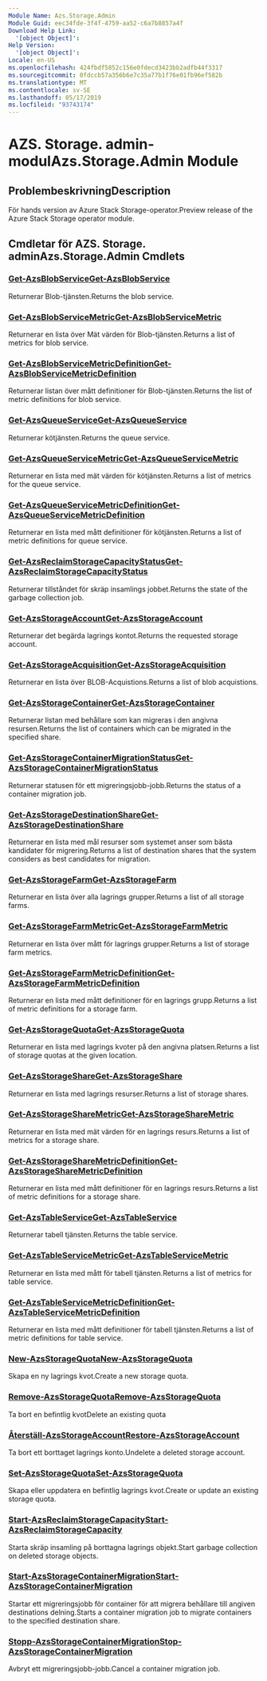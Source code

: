```yaml
---
Module Name: Azs.Storage.Admin
Module Guid: eec34fde-3f4f-4759-aa52-c6a7b8857a4f
Download Help Link:
  '[object Object]': 
Help Version:
  '[object Object]': 
Locale: en-US
ms.openlocfilehash: 424fbdf5852c156e0fdecd3423bb2adfb44f3317
ms.sourcegitcommit: 0fdccb57a356b6e7c35a77b1f76e01fb96ef582b
ms.translationtype: MT
ms.contentlocale: sv-SE
ms.lasthandoff: 05/17/2019
ms.locfileid: "93743174"
---
```

# <span data-ttu-id="ce82d-101">AZS. Storage. admin-modul</span><span class="sxs-lookup"><span data-stu-id="ce82d-101">Azs.Storage.Admin Module</span></span>
## <span data-ttu-id="ce82d-102">Problembeskrivning</span><span class="sxs-lookup"><span data-stu-id="ce82d-102">Description</span></span>
<span data-ttu-id="ce82d-103">För hands version av Azure Stack Storage-operator.</span><span class="sxs-lookup"><span data-stu-id="ce82d-103">Preview release of the Azure Stack Storage operator module.</span></span>

## <span data-ttu-id="ce82d-104">Cmdletar för AZS. Storage. admin</span><span class="sxs-lookup"><span data-stu-id="ce82d-104">Azs.Storage.Admin Cmdlets</span></span>
### [<span data-ttu-id="ce82d-105">Get-AzsBlobService</span><span class="sxs-lookup"><span data-stu-id="ce82d-105">Get-AzsBlobService</span></span>](Get-AzsBlobService.md)
<span data-ttu-id="ce82d-106">Returnerar Blob-tjänsten.</span><span class="sxs-lookup"><span data-stu-id="ce82d-106">Returns the blob service.</span></span>

### [<span data-ttu-id="ce82d-107">Get-AzsBlobServiceMetric</span><span class="sxs-lookup"><span data-stu-id="ce82d-107">Get-AzsBlobServiceMetric</span></span>](Get-AzsBlobServiceMetric.md)
<span data-ttu-id="ce82d-108">Returnerar en lista över Mät värden för Blob-tjänsten.</span><span class="sxs-lookup"><span data-stu-id="ce82d-108">Returns a list of metrics for blob service.</span></span>

### [<span data-ttu-id="ce82d-109">Get-AzsBlobServiceMetricDefinition</span><span class="sxs-lookup"><span data-stu-id="ce82d-109">Get-AzsBlobServiceMetricDefinition</span></span>](Get-AzsBlobServiceMetricDefinition.md)
<span data-ttu-id="ce82d-110">Returnerar listan över mått definitioner för Blob-tjänsten.</span><span class="sxs-lookup"><span data-stu-id="ce82d-110">Returns the list of metric definitions for blob service.</span></span>

### [<span data-ttu-id="ce82d-111">Get-AzsQueueService</span><span class="sxs-lookup"><span data-stu-id="ce82d-111">Get-AzsQueueService</span></span>](Get-AzsQueueService.md)
<span data-ttu-id="ce82d-112">Returnerar kötjänsten.</span><span class="sxs-lookup"><span data-stu-id="ce82d-112">Returns the queue service.</span></span>

### [<span data-ttu-id="ce82d-113">Get-AzsQueueServiceMetric</span><span class="sxs-lookup"><span data-stu-id="ce82d-113">Get-AzsQueueServiceMetric</span></span>](Get-AzsQueueServiceMetric.md)
<span data-ttu-id="ce82d-114">Returnerar en lista med mät värden för kötjänsten.</span><span class="sxs-lookup"><span data-stu-id="ce82d-114">Returns a list of metrics for the queue service.</span></span>

### [<span data-ttu-id="ce82d-115">Get-AzsQueueServiceMetricDefinition</span><span class="sxs-lookup"><span data-stu-id="ce82d-115">Get-AzsQueueServiceMetricDefinition</span></span>](Get-AzsQueueServiceMetricDefinition.md)
<span data-ttu-id="ce82d-116">Returnerar en lista med mått definitioner för kötjänsten.</span><span class="sxs-lookup"><span data-stu-id="ce82d-116">Returns a list of metric definitions for queue service.</span></span>

### [<span data-ttu-id="ce82d-117">Get-AzsReclaimStorageCapacityStatus</span><span class="sxs-lookup"><span data-stu-id="ce82d-117">Get-AzsReclaimStorageCapacityStatus</span></span>](Get-AzsReclaimStorageCapacityStatus.md)
<span data-ttu-id="ce82d-118">Returnerar tillståndet för skräp insamlings jobbet.</span><span class="sxs-lookup"><span data-stu-id="ce82d-118">Returns the state of the garbage collection job.</span></span>

### [<span data-ttu-id="ce82d-119">Get-AzsStorageAccount</span><span class="sxs-lookup"><span data-stu-id="ce82d-119">Get-AzsStorageAccount</span></span>](Get-AzsStorageAccount.md)
<span data-ttu-id="ce82d-120">Returnerar det begärda lagrings kontot.</span><span class="sxs-lookup"><span data-stu-id="ce82d-120">Returns the requested storage account.</span></span>

### [<span data-ttu-id="ce82d-121">Get-AzsStorageAcquisition</span><span class="sxs-lookup"><span data-stu-id="ce82d-121">Get-AzsStorageAcquisition</span></span>](Get-AzsStorageAcquisition.md)
<span data-ttu-id="ce82d-122">Returnerar en lista över BLOB-Acquistions.</span><span class="sxs-lookup"><span data-stu-id="ce82d-122">Returns a list of blob acquistions.</span></span>

### [<span data-ttu-id="ce82d-123">Get-AzsStorageContainer</span><span class="sxs-lookup"><span data-stu-id="ce82d-123">Get-AzsStorageContainer</span></span>](Get-AzsStorageContainer.md)
<span data-ttu-id="ce82d-124">Returnerar listan med behållare som kan migreras i den angivna resursen.</span><span class="sxs-lookup"><span data-stu-id="ce82d-124">Returns the list of containers which can be migrated in the specified share.</span></span>

### [<span data-ttu-id="ce82d-125">Get-AzsStorageContainerMigrationStatus</span><span class="sxs-lookup"><span data-stu-id="ce82d-125">Get-AzsStorageContainerMigrationStatus</span></span>](Get-AzsStorageContainerMigrationStatus.md)
<span data-ttu-id="ce82d-126">Returnerar statusen för ett migreringsjobb-jobb.</span><span class="sxs-lookup"><span data-stu-id="ce82d-126">Returns the status of a container migration job.</span></span>

### [<span data-ttu-id="ce82d-127">Get-AzsStorageDestinationShare</span><span class="sxs-lookup"><span data-stu-id="ce82d-127">Get-AzsStorageDestinationShare</span></span>](Get-AzsStorageDestinationShare.md)
<span data-ttu-id="ce82d-128">Returnerar en lista med mål resurser som systemet anser som bästa kandidater för migrering.</span><span class="sxs-lookup"><span data-stu-id="ce82d-128">Returns a list of destination shares that the system considers as best candidates for migration.</span></span>

### [<span data-ttu-id="ce82d-129">Get-AzsStorageFarm</span><span class="sxs-lookup"><span data-stu-id="ce82d-129">Get-AzsStorageFarm</span></span>](Get-AzsStorageFarm.md)
<span data-ttu-id="ce82d-130">Returnerar en lista över alla lagrings grupper.</span><span class="sxs-lookup"><span data-stu-id="ce82d-130">Returns a list of all storage farms.</span></span>

### [<span data-ttu-id="ce82d-131">Get-AzsStorageFarmMetric</span><span class="sxs-lookup"><span data-stu-id="ce82d-131">Get-AzsStorageFarmMetric</span></span>](Get-AzsStorageFarmMetric.md)
<span data-ttu-id="ce82d-132">Returnerar en lista över mått för lagrings grupper.</span><span class="sxs-lookup"><span data-stu-id="ce82d-132">Returns a list of storage farm metrics.</span></span>

### [<span data-ttu-id="ce82d-133">Get-AzsStorageFarmMetricDefinition</span><span class="sxs-lookup"><span data-stu-id="ce82d-133">Get-AzsStorageFarmMetricDefinition</span></span>](Get-AzsStorageFarmMetricDefinition.md)
<span data-ttu-id="ce82d-134">Returnerar en lista med mått definitioner för en lagrings grupp.</span><span class="sxs-lookup"><span data-stu-id="ce82d-134">Returns a list of metric definitions for a storage farm.</span></span>

### [<span data-ttu-id="ce82d-135">Get-AzsStorageQuota</span><span class="sxs-lookup"><span data-stu-id="ce82d-135">Get-AzsStorageQuota</span></span>](Get-AzsStorageQuota.md)
<span data-ttu-id="ce82d-136">Returnerar en lista med lagrings kvoter på den angivna platsen.</span><span class="sxs-lookup"><span data-stu-id="ce82d-136">Returns a list of storage quotas at the given location.</span></span>

### [<span data-ttu-id="ce82d-137">Get-AzsStorageShare</span><span class="sxs-lookup"><span data-stu-id="ce82d-137">Get-AzsStorageShare</span></span>](Get-AzsStorageShare.md)
<span data-ttu-id="ce82d-138">Returnerar en lista med lagrings resurser.</span><span class="sxs-lookup"><span data-stu-id="ce82d-138">Returns a list of storage shares.</span></span>

### [<span data-ttu-id="ce82d-139">Get-AzsStorageShareMetric</span><span class="sxs-lookup"><span data-stu-id="ce82d-139">Get-AzsStorageShareMetric</span></span>](Get-AzsStorageShareMetric.md)
<span data-ttu-id="ce82d-140">Returnerar en lista med mät värden för en lagrings resurs.</span><span class="sxs-lookup"><span data-stu-id="ce82d-140">Returns a list of metrics for a storage share.</span></span>

### [<span data-ttu-id="ce82d-141">Get-AzsStorageShareMetricDefinition</span><span class="sxs-lookup"><span data-stu-id="ce82d-141">Get-AzsStorageShareMetricDefinition</span></span>](Get-AzsStorageShareMetricDefinition.md)
<span data-ttu-id="ce82d-142">Returnerar en lista med mått definitioner för en lagrings resurs.</span><span class="sxs-lookup"><span data-stu-id="ce82d-142">Returns a list of metric definitions for a storage share.</span></span>

### [<span data-ttu-id="ce82d-143">Get-AzsTableService</span><span class="sxs-lookup"><span data-stu-id="ce82d-143">Get-AzsTableService</span></span>](Get-AzsTableService.md)
<span data-ttu-id="ce82d-144">Returnerar tabell tjänsten.</span><span class="sxs-lookup"><span data-stu-id="ce82d-144">Returns the table service.</span></span>

### [<span data-ttu-id="ce82d-145">Get-AzsTableServiceMetric</span><span class="sxs-lookup"><span data-stu-id="ce82d-145">Get-AzsTableServiceMetric</span></span>](Get-AzsTableServiceMetric.md)
<span data-ttu-id="ce82d-146">Returnerar en lista med mått för tabell tjänsten.</span><span class="sxs-lookup"><span data-stu-id="ce82d-146">Returns a list of metrics for table service.</span></span>

### [<span data-ttu-id="ce82d-147">Get-AzsTableServiceMetricDefinition</span><span class="sxs-lookup"><span data-stu-id="ce82d-147">Get-AzsTableServiceMetricDefinition</span></span>](Get-AzsTableServiceMetricDefinition.md)
<span data-ttu-id="ce82d-148">Returnerar en lista med mått definitioner för tabell tjänsten.</span><span class="sxs-lookup"><span data-stu-id="ce82d-148">Returns a list of metric definitions for table service.</span></span>

### [<span data-ttu-id="ce82d-149">New-AzsStorageQuota</span><span class="sxs-lookup"><span data-stu-id="ce82d-149">New-AzsStorageQuota</span></span>](New-AzsStorageQuota.md)
<span data-ttu-id="ce82d-150">Skapa en ny lagrings kvot.</span><span class="sxs-lookup"><span data-stu-id="ce82d-150">Create a new storage quota.</span></span>

### [<span data-ttu-id="ce82d-151">Remove-AzsStorageQuota</span><span class="sxs-lookup"><span data-stu-id="ce82d-151">Remove-AzsStorageQuota</span></span>](Remove-AzsStorageQuota.md)
<span data-ttu-id="ce82d-152">Ta bort en befintlig kvot</span><span class="sxs-lookup"><span data-stu-id="ce82d-152">Delete an existing quota</span></span>

### [<span data-ttu-id="ce82d-153">Återställ-AzsStorageAccount</span><span class="sxs-lookup"><span data-stu-id="ce82d-153">Restore-AzsStorageAccount</span></span>](Restore-AzsStorageAccount.md)
<span data-ttu-id="ce82d-154">Ta bort ett borttaget lagrings konto.</span><span class="sxs-lookup"><span data-stu-id="ce82d-154">Undelete a deleted storage account.</span></span>

### [<span data-ttu-id="ce82d-155">Set-AzsStorageQuota</span><span class="sxs-lookup"><span data-stu-id="ce82d-155">Set-AzsStorageQuota</span></span>](Set-AzsStorageQuota.md)
<span data-ttu-id="ce82d-156">Skapa eller uppdatera en befintlig lagrings kvot.</span><span class="sxs-lookup"><span data-stu-id="ce82d-156">Create or update an existing storage quota.</span></span>

### [<span data-ttu-id="ce82d-157">Start-AzsReclaimStorageCapacity</span><span class="sxs-lookup"><span data-stu-id="ce82d-157">Start-AzsReclaimStorageCapacity</span></span>](Start-AzsReclaimStorageCapacity.md)
<span data-ttu-id="ce82d-158">Starta skräp insamling på borttagna lagrings objekt.</span><span class="sxs-lookup"><span data-stu-id="ce82d-158">Start garbage collection on deleted storage objects.</span></span>

### [<span data-ttu-id="ce82d-159">Start-AzsStorageContainerMigration</span><span class="sxs-lookup"><span data-stu-id="ce82d-159">Start-AzsStorageContainerMigration</span></span>](Start-AzsStorageContainerMigration.md)
<span data-ttu-id="ce82d-160">Startar ett migreringsjobb för container för att migrera behållare till angiven destinations delning.</span><span class="sxs-lookup"><span data-stu-id="ce82d-160">Starts a container migration job to migrate containers to the specified destination share.</span></span>

### [<span data-ttu-id="ce82d-161">Stopp-AzsStorageContainerMigration</span><span class="sxs-lookup"><span data-stu-id="ce82d-161">Stop-AzsStorageContainerMigration</span></span>](Stop-AzsStorageContainerMigration.md)
<span data-ttu-id="ce82d-162">Avbryt ett migreringsjobb-jobb.</span><span class="sxs-lookup"><span data-stu-id="ce82d-162">Cancel a container migration job.</span></span>

